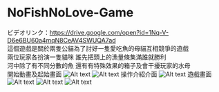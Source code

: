 # NoFishNoLove-Game
ビデオリンク：https://drive.google.com/open?id=1Nq-V-D6e6BU60a4mqN8CeAV4SWUQA7ad<br>
這個遊戲是關於兩隻公貓為了討好一隻愛吃魚的母貓互相競爭的遊戲<br>
兩位玩家各扮演一隻貓咪
誰先把頭上的漁量條集滿誰就勝利<br>
河中除了有不同分數的魚
還有有特殊效果的箱子及會干擾玩家的水母<br>
開始動畫及起始畫面
![Alt text](https://i.imgur.com/XaXPae8.jpg)
![Alt text](https://i.imgur.com/I30mSTV.jpg)
操作介紹介面
![Alt text](https://i.imgur.com/gR7ISHv.jpg)
遊戲畫面
![Alt text](https://i.imgur.com/GaJxYkV.jpg)
![Alt text](https://i.imgur.com/2mKnDMf.jpg)
![Alt text](https://i.imgur.com/9LNKwLx.jpg)
